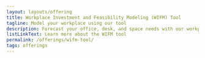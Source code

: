 ```yaml
---
layout: layouts/offering
title: Workplace Investment and Feasibility Modeling (WIFM) Tool
tagline: Model your workplace using our tool
description: Forecast your office, desk, and space needs with our workplace investment and feasibility modeling (WIFM) tool
listLinkText: Learn more about the WIFM tool
permalink: /offerings/wifm-tool/
tags: offerings
---
```

